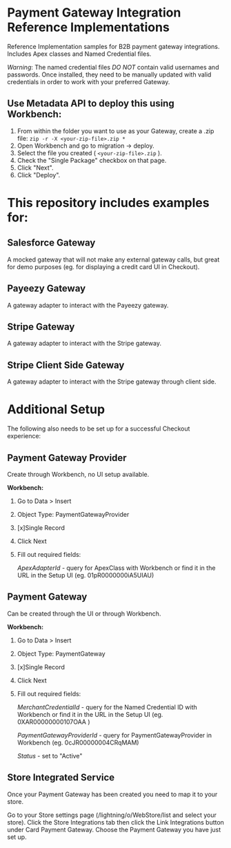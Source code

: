 # Payment Gateway Integration Reference Implementations

Reference Implementation samples for B2B payment gateway integrations. Includes Apex classes and Named Credential files.

_Warning_: The named credential files _DO NOT_ contain valid usernames and passwords. Once installed, they need to be manually updated with valid credentials in order to work with your preferred Gateway.

## Use Metadata API to deploy this using Workbench:

1.  From within the folder you want to use as your Gateway, create a .zip file:
    `zip -r -X <your-zip-file>.zip *`
2.  Open Workbench and go to migration -> deploy.
3.  Select the file you created ( `<your-zip-file>.zip` ).
4.  Check the "Single Package" checkbox on that page.
5.  Click "Next".
6.  Click "Deploy".

# This repository includes examples for:

## Salesforce Gateway

A mocked gateway that will not make any external gateway calls, but great for demo purposes (eg. for displaying a credit card UI in Checkout).

## Payeezy Gateway

A gateway adapter to interact with the Payeezy gateway.

## Stripe Gateway

A gateway adapter to interact with the Stripe gateway.

## Stripe Client Side Gateway

A gateway adapter to interact with the Stripe gateway through client side.

# Additional Setup

The following also needs to be set up for a successful Checkout experience:

## Payment Gateway Provider

Create through Workbench, no UI setup available.

**Workbench:**

1. Go to Data > Insert
2. Object Type: PaymentGatewayProvider
3. [x]Single Record
4. Click Next
5. Fill out required fields:

    _ApexAdapterId_ - query for ApexClass with Workbench or find it in the URL in the Setup UI (eg. 01pR0000000iA5UIAU)

## Payment Gateway

Can be created through the UI or through Workbench.

**Workbench:**

1. Go to Data > Insert
2. Object Type: PaymentGateway
3. [x]Single Record
4. Click Next
5. Fill out required fields:

    _MerchantCredentialId_ - query for the Named Credential ID with Workbench or find it in the URL in the Setup UI (eg. 0XAR00000000107OAA )

    _PaymentGatewayProviderId_ - query for PaymentGatewayProvider in Workbench (eg. 0cJR00000004CRqMAM)

    _Status_ - set to "Active"

## Store Integrated Service

Once your Payment Gateway has been created you need to map it to your store.

Go to your Store settings page (<your app>/lightning/o/WebStore/list and select your store). Click the Store Integrations tab then click the Link Integrations button under Card Payment Gateway. Choose the Payment Gateway you have just set up.
